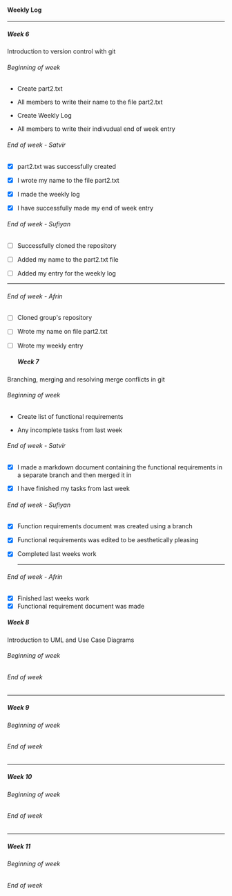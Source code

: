 
#### Weekly Log

---

##### Week 6

Introduction to version control with git

###### Beginning of week

- Create part2.txt

- All members to write their name to the file part2.txt

- Create Weekly Log

- All members to write their indivudual end of week entry

###### End of week - Satvir

- [x] part2.txt was successfully created

- [x] I wrote my name to the file part2.txt

- [x] I made the weekly log

- [x] I have successfully made my end of week entry

###### End of week - Sufiyan

- [ ] Successfully cloned the repository 

- [ ] Added my name to the part2.txt file

- [ ] Added my entry for the weekly log

---

###### End of week - Afrin

- [ ] Cloned group's repository
- [ ] Wrote my name on file part2.txt
- [ ] Wrote my weekly entry 
  
  ##### Week 7

Branching, merging and resolving merge conflicts in git

###### Beginning of week

- Create list of functional requirements

- Any incomplete tasks from last week

###### End of week - Satvir

- [x] I made a markdown document containing the functional requirements in a separate branch and then merged it in

- [x] I have finished my tasks from last week

###### End of week - Sufiyan

- [x] Function requirements document was created using a branch

- [x] Functional requirements was edited to be aesthetically pleasing
- [x] Completed last weeks work

  ---

###### End of week - Afrin
- [x] Finished last weeks work
- [x] Functional requirement document was made 
##### Week 8

Introduction to UML and Use Case Diagrams

###### Beginning of week

###### End of week

---

##### Week 9

###### Beginning of week

###### End of week

---

##### Week 10

###### Beginning of week

###### End of week

---

##### Week 11

###### Beginning of week

###### End of week